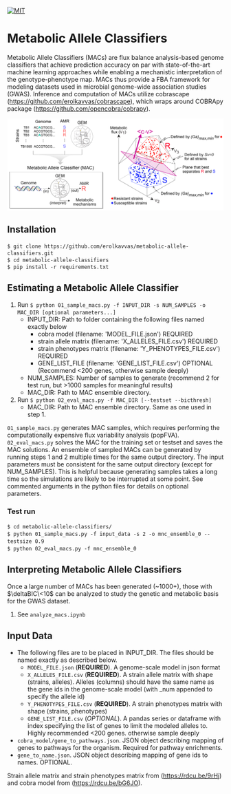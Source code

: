 [![MIT][image-1]][1]

# Metabolic Allele Classifiers

Metabolic Allele Classifiers (MACs) are flux balance analysis-based genome classifiers that achieve prediction accuracy on par with state-of-the-art machine learning approaches while enabling a mechanistic interpretation of the genotype-phenotype map. MACs thus provide a FBA framework for modeling datasets used in microbial genome-wide association studies (GWAS). Inference and computation of MACs utilize cobrascape (https://github.com/erolkavvas/cobrascape), which wraps around COBRApy package (https://github.com/opencobra/cobrapy).

![cobrafig][image-2]

## Installation
	$ git clone https://github.com/erolkavvas/metabolic-allele-classifiers.git  
	$ cd metabolic-allele-classifiers  
	$ pip install -r requirements.txt  

## Estimating a Metabolic Allele Classifier

1. Run `$ python 01_sample_macs.py -f INPUT_DIR -s NUM_SAMPLES -o MAC_DIR [optional parameters...]`
	- INPUT_DIR: Path to folder containing the following files named exactly below
		- cobra model                 (filename: 'MODEL_FILE.json')       REQUIRED
    	- strain allele matrix        (filename: 'X_ALLELES_FILE.csv')    REQUIRED
    	- strain phenotypes matrix    (filename: 'Y_PHENOTYPES_FILE.csv') REQUIRED
    	- GENE_LIST_FILE              (filename: 'GENE_LIST_FILE.csv')    OPTIONAL (Recommend <200 genes, otherwise sample deeply)
	- NUM_SAMPLES: Number of samples to generate (recommend 2 for test run, but \>1000 samples for meaningful results)
	- MAC_DIR: Path to MAC ensemble directory.
2. Run `$ python 02_eval_macs.py -f MAC_DIR [--testset --bicthresh]`
	- MAC_DIR: Path to MAC ensemble directory. Same as one used in step 1.

`01_sample_macs.py` generates MAC samples, which requires performing the computationally expensive flux variability analysis (popFVA). `02_eval_macs.py` solves the MAC for the training set or testset and saves the MAC solutions. An ensemble of sampled MACs can be generated by running steps 1 and 2 multiple times for the same output directory. The input parameters must be consistent for the same output directory (except for NUM_SAMPLES). This is helpful because generating samples takes a long time so the simulations are likely to be interrupted at some point. See commented arguments in the python files for details on optional parameters.

### Test run

`$ cd metabolic-allele-classifiers/`   
`$ python 01_sample_macs.py -f input_data -s 2 -o mnc_ensemble_0 --testsize 0.9`   
`$ python 02_eval_macs.py -f mnc_ensemble_0`   

## Interpreting Metabolic Allele Classifiers
Once a large number of MACs has been generated (\~1000+), those with $\deltaBIC\<10$ can be analyzed to study the genetic and metabolic basis for the GWAS dataset.
1. See `analyze_macs.ipynb`

## Input Data
- The following files are to be placed in INPUT\_DIR. The files should be named exactly as described below.
	- `MODEL_FILE.json` (**REQUIRED**). A genome-scale model in json format
	- `X_ALLELES_FILE.csv` (**REQUIRED**). A strain allele matrix with shape (strains, alleles). Alleles (columns) should have the same name as the gene ids in the genome-scale model (with \_num appended to specify the allele id) 
	- `Y_PHENOTYPES_FILE.csv` (**REQUIRED**). A strain phenotypes matrix with shape (strains, phenotypes)
	- `GENE_LIST_FILE.csv` (_OPTIONAL_). A pandas series or dataframe with index specifying the list of genes to limit the modeled alleles to. Highly recommended \<200 genes. otherwise sample deeply  
-  `cobra_model/gene_to_pathways.json`. JSON object describing mapping of genes to pathways for the organism. Required for pathway enrichments.
- `gene_to_name.json`. JSON object describing mapping of gene ids to names. OPTIONAL.

Strain allele matrix and strain phenotypes matrix from (https://rdcu.be/9rHj) and cobra model from (https://rdcu.be/bG6JO).


[1]:	https://github.com/erolkavvas/escher/blob/master/LICENSE

[image-1]:	https://img.shields.io/pypi/l/Escher.svg
[image-2]:	/MAC_overview.png?raw=true